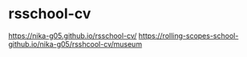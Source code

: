 # rsschool-cv  
https://nika-g05.github.io/rsschool-cv/
https://rolling-scopes-school-github.io/nika-g05/rsshcool-cv/museum
